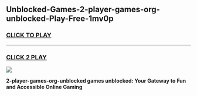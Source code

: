 
## Unblocked-Games-2-player-games-org-unblocked-Play-Free-1mv0p
<h3>
<a href="https://premium76.site?title=2-player-games-org-unblocked&ref=21A">CLICK TO PLAY</a></h3>
<hr>

<h3>
<a href="https://premium76.site?title=2-player-games-org-unblocked&ref=21A">CLICK 2 PLAY</a>
  
</h3>

<a href="https://premium76.site?title=2-player-games-org-unblocked&ref=21A"><img src="https://clearcache.store/games.png"></a>


**2-player-games-org-unblocked games unblocked: Your Gateway to Fun and Accessible Online Gaming**
